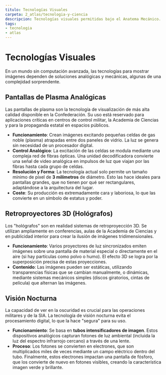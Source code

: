 ```yaml
---
titulo: Tecnologías Visuales
carpeta: 2_atlas/tecnologia-y-ciencia
descripcion: Tecnologías visuales permitidas bajo el Anatema Mecánico.
tags:
- tecnologia
- atlas
---
```


# Tecnologías Visuales

En un mundo sin computación avanzada, las tecnologías para mostrar imágenes dependen de soluciones analógicas y mecánicas, algunas de una complejidad sorprendente.

## Pantallas de Plasma Analógicas

Las pantallas de plasma son la tecnología de visualización de más alta calidad disponible en la Confederación. Su uso está reservado para aplicaciones críticas en centros de control militar, la Academia de Ciencias y para la propaganda estatal en espacios públicos.

-   **Funcionamiento**: Crean imágenes excitando pequeñas celdas de gas noble (plasma) atrapadas entre dos paneles de vidrio. La luz se genera sin necesidad de un procesador digital.
-   **Control Analógico**: La excitación de las celdas se modula mediante una compleja red de fibras ópticas. Una unidad decodificadora convierte una señal de video analógica en impulsos de luz que viajan por las fibras hasta cada grupo de celdas.
-   **Resolución y Forma**: La tecnología actual solo permite un tamaño mínimo de píxel de **3 milímetros** de diámetro. Esto las hace ideales para pantallas grandes, que no tienen por qué ser rectangulares, adaptándose a la arquitectura del lugar.
-   **Coste**: Su producción es extremadamente cara y laboriosa, lo que las convierte en un símbolo de estatus y poder.

## Retroproyectores 3D (Hológrafos)

Los "hológrafos" son en realidad sistemas de retroproyección 3D. Se utilizan ampliamente en conferencias, aulas de la Academia de Ciencias y en publicidad interior para crear la ilusión de imágenes tridimensionales.

-   **Funcionamiento**: Varios proyectores de luz sincronizados emiten imágenes sobre una pantalla de material especial o directamente en el aire (si hay partículas como polvo o humo). El efecto 3D se logra por la superposición precisa de estas proyecciones.
-   **Contenido**: Las imágenes pueden ser estáticas, utilizando transparencias físicas que se cambian manualmente, o dinámicas, mediante sistemas mecánicos simples (discos giratorios, cintas de película) que alternan las imágenes.

## Visión Nocturna

La capacidad de ver en la oscuridad es crucial para las operaciones militares y de la SIA. La tecnología de visión nocturna evita el procesamiento digital, lo que la hace "segura" para su uso.

-   **Funcionamiento**: Se basa en **tubos intensificadores de imagen**. Estos dispositivos analógicos capturan fotones de luz ambiental (incluida la luz del espectro infrarrojo cercano) a través de una lente.
-   **Proceso**: Los fotones se convierten en electrones, que son multiplicados miles de veces mediante un campo eléctrico dentro del tubo. Finalmente, estos electrones impactan una pantalla de fósforo, que los convierte de nuevo en fotones visibles, creando la característica imagen verde y brillante.

